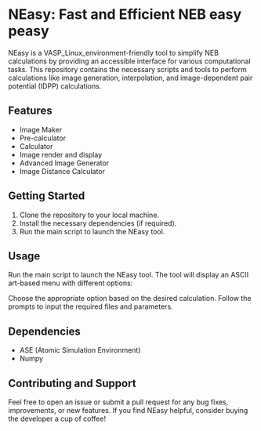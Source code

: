 # NEasy: Fast and Efficient NEB easy peasy

NEasy is a VASP_Linux_environment-friendly tool to simplify NEB calculations by providing an accessible interface for various computational tasks. This repository contains the necessary scripts and tools to perform calculations like image generation, interpolation, and image-dependent pair potential (IDPP) calculations.

## Features

- Image Maker
- Pre-calculator
- Calculator
- Image render and display
- Advanced Image Generator
- Image Distance Calculator

## Getting Started

1. Clone the repository to your local machine.
2. Install the necessary dependencies (if required).
3. Run the main script to launch the NEasy tool.

## Usage

Run the main script to launch the NEasy tool. The tool will display an ASCII art-based menu with different options:

Choose the appropriate option based on the desired calculation. Follow the prompts to input the required files and parameters.

## Dependencies

- ASE (Atomic Simulation Environment)
- Numpy

## Contributing and Support

Feel free to open an issue or submit a pull request for any bug fixes, improvements, or new features.
If you find NEasy helpful, consider buying the developer a cup of coffee!


